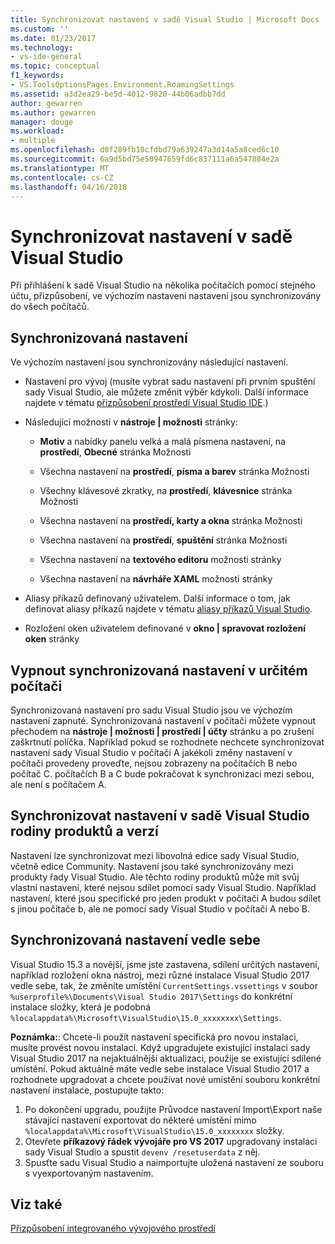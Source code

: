 ```yaml
---
title: Synchronizovat nastavení v sadě Visual Studio | Microsoft Docs
ms.custom: ''
ms.date: 01/23/2017
ms.technology:
- vs-ide-general
ms.topic: conceptual
f1_keywords:
- VS.ToolsOptionsPages.Environment.RoamingSettings
ms.assetid: a3d2ea29-be5d-4012-9820-44b06adbb7dd
author: gewarren
ms.author: gewarren
manager: douge
ms.workload:
- multiple
ms.openlocfilehash: d0f289fb10cfdbd79a639247a3d14a5a8ced6c10
ms.sourcegitcommit: 6a9d5bd75e50947659fd6c837111a6a547884e2a
ms.translationtype: MT
ms.contentlocale: cs-CZ
ms.lasthandoff: 04/16/2018
---
```

# <a name="synchronize-your-settings-in-visual-studio"></a>Synchronizovat nastavení v sadě Visual Studio

Při přihlášení k sadě Visual Studio na několika počítačích pomocí stejného účtu, přizpůsobení, ve výchozím nastavení nastavení jsou synchronizovány do všech počítačů.

## <a name="synchronized-settings"></a>Synchronizovaná nastavení

Ve výchozím nastavení jsou synchronizovány následující nastavení.

- Nastavení pro vývoj (musíte vybrat sadu nastavení při prvním spuštění sady Visual Studio, ale můžete změnit výběr kdykoli. Další informace najdete v tématu [přizpůsobení prostředí Visual Studio IDE](../ide/personalizing-the-visual-studio-ide.md).)

- Následující možnosti v **nástroje &#124; možnosti** stránky:

    - **Motiv** a nabídky panelu velká a malá písmena nastavení, na **prostředí**, **Obecné** stránka Možnosti

    - Všechna nastavení na **prostředí**, **písma a barev** stránka Možnosti

    - Všechny klávesové zkratky, na **prostředí**, **klávesnice** stránka Možnosti

    - Všechna nastavení na **prostředí, karty a okna** stránka Možnosti

    - Všechna nastavení na **prostředí**, **spuštění** stránka Možnosti

    - Všechna nastavení na **textového editoru** možnosti stránky

    - Všechna nastavení na **návrháře XAML** možnosti stránky

- Aliasy příkazů definovaný uživatelem. Další informace o tom, jak definovat aliasy příkazů najdete v tématu [aliasy příkazů Visual Studio](../ide/reference/visual-studio-command-aliases.md).

- Rozložení oken uživatelem definované v **okno &#124; spravovat rozložení oken** stránky

## <a name="turn-off-synchronized-settings-on-a-particular-computer"></a>Vypnout synchronizovaná nastavení v určitém počítači

Synchronizovaná nastavení pro sadu Visual Studio jsou ve výchozím nastavení zapnuté. Synchronizovaná nastavení v počítači můžete vypnout přechodem na **nástroje &#124; možnosti &#124; prostředí &#124; účty** stránku a po zrušení zaškrtnutí políčka.  Například pokud se rozhodnete nechcete synchronizovat nastavení sady Visual Studio v počítači A jakékoli změny nastavení v počítači provedeny proveďte, nejsou zobrazeny na počítačích B nebo počítač C. počítačích B a C bude pokračovat k synchronizaci mezi sebou, ale není s počítačem A.

## <a name="synchronize-settings-across-visual-studio-family-products-and-editions"></a>Synchronizovat nastavení v sadě Visual Studio rodiny produktů a verzí

Nastavení lze synchronizovat mezi libovolná edice sady Visual Studio, včetně edice Community. Nastavení jsou také synchronizovány mezi produkty řady Visual Studio. Ale těchto rodiny produktů může mít svůj vlastní nastavení, které nejsou sdílet pomocí sady Visual Studio. Například nastavení, které jsou specifické pro jeden produkt v počítači A budou sdílet s jinou počítače b, ale ne pomocí sady Visual Studio v počítači A nebo B.

## <a name="side-by-side-synchronized-settings"></a>Synchronizovaná nastavení vedle sebe

Visual Studio 15.3 a novější, jsme jste zastavena, sdílení určitých nastavení, například rozložení okna nástroj, mezi různé instalace Visual Studio 2017 vedle sebe, tak, že změníte umístění `CurrentSettings.vssettings` v soubor `%userprofile%\Documents\Visual Studio 2017\Settings` do konkrétní instalace složky, která je podobná `%localappdata%\Microsoft\VisualStudio\15.0_xxxxxxxx\Settings`.

**Poznámka:**: Chcete-li použít nastavení specifická pro novou instalaci, musíte provést novou instalací. Když upgradujete existující instalaci sady Visual Studio 2017 na nejaktuálnější aktualizaci, použije se existující sdílené umístění. Pokud aktuálně máte vedle sebe instalace Visual Studio 2017 a rozhodnete upgradovat a chcete používat nové umístění souboru konkrétní nastavení instalace, postupujte takto:

1. Po dokončení upgradu, použijte Průvodce nastavení Import\Export naše stávající nastavení exportovat do některé umístění mimo `%localappdata%\Microsoft\VisualStudio\15.0_xxxxxxxx` složky.
2. Otevřete **příkazový řádek vývojáře pro VS 2017** upgradovaný instalaci sady Visual Studio a spustit `devenv /resetuserdata` z něj.
3. Spusťte sadu Visual Studio a naimportujte uložená nastavení ze souboru s vyexportovaným nastavením.

## <a name="see-also"></a>Viz také

[Přizpůsobení integrovaného vývojového prostředí](../ide/personalizing-the-visual-studio-ide.md)
